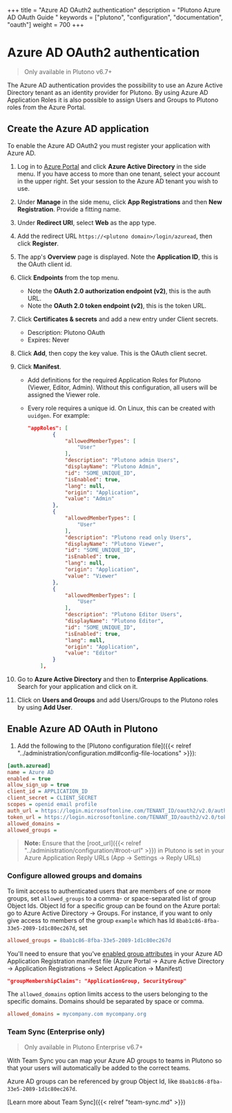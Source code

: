 +++
title = "Azure AD OAuth2 authentication"
description = "Plutono Azure AD OAuth Guide "
keywords = ["plutono", "configuration", "documentation", "oauth"]
weight = 700
+++

# Azure AD OAuth2 authentication

> Only available in Plutono v6.7+

The Azure AD authentication provides the possibility to use an Azure Active Directory tenant as an identity provider for Plutono. By using Azure AD Application Roles it is also possible to assign Users and Groups to Plutono roles from the Azure Portal.

## Create the Azure AD application

To enable the Azure AD OAuth2 you must register your application with Azure AD.

1. Log in to [Azure Portal](https://portal.azure.com) and click **Azure Active Directory** in the side menu. If you have access to more than one tenant, select your account in the upper right. Set your session to the Azure AD tenant you wish to use.

1. Under **Manage** in the side menu, click **App Registrations** and then **New Registration**. Provide a fitting name.

1. Under **Redirect URI**, select **Web** as the app type.

1. Add the redirect URL `https://<plutono domain>/login/azuread`, then click **Register**.

1. The app's **Overview** page is displayed. Note the **Application ID**, this is the OAuth client id.

1. Click **Endpoints** from the top menu.

   - Note the **OAuth 2.0 authorization endpoint (v2)**, this is the auth URL.
   - Note the **OAuth 2.0 token endpoint (v2)**, this is the token URL.

1. Click **Certificates & secrets** and add a new entry under Client secrets.
    - Description: Plutono OAuth
    - Expires: Never

1. Click **Add**, then copy the key value. This is the OAuth client secret.

1. Click **Manifest**.
   - Add definitions for the required Application Roles for Plutono (Viewer, Editor, Admin). Without this configuration, all users will be assigned the Viewer role.
   - Every role requires a unique id. On Linux, this can be created with `uuidgen`. For example:

        ```json
        "appRoles": [
        		{
        			"allowedMemberTypes": [
        				"User"
        			],
        			"description": "Plutono admin Users",
        			"displayName": "Plutono Admin",
        			"id": "SOME_UNIQUE_ID",
        			"isEnabled": true,
        			"lang": null,
        			"origin": "Application",
        			"value": "Admin"
        		},
        		{
        			"allowedMemberTypes": [
        				"User"
        			],
        			"description": "Plutono read only Users",
        			"displayName": "Plutono Viewer",
        			"id": "SOME_UNIQUE_ID",
        			"isEnabled": true,
        			"lang": null,
        			"origin": "Application",
        			"value": "Viewer"
        		},
        		{
        			"allowedMemberTypes": [
        				"User"
        			],
        			"description": "Plutono Editor Users",
        			"displayName": "Plutono Editor",
        			"id": "SOME_UNIQUE_ID",
        			"isEnabled": true,
        			"lang": null,
        			"origin": "Application",
        			"value": "Editor"
        		}
        	],
        ```

1. Go to **Azure Active Directory** and then to **Enterprise Applications**. Search for your application and click on it.

1. Click on **Users and Groups** and add Users/Groups to the Plutono roles by using **Add User**.

## Enable Azure AD OAuth in Plutono

1. Add the following to the [Plutono configuration file]({{< relref "../administration/configuration.md#config-file-locations" >}}):

```ini
[auth.azuread]
name = Azure AD
enabled = true
allow_sign_up = true
client_id = APPLICATION_ID
client_secret = CLIENT_SECRET
scopes = openid email profile
auth_url = https://login.microsoftonline.com/TENANT_ID/oauth2/v2.0/authorize
token_url = https://login.microsoftonline.com/TENANT_ID/oauth2/v2.0/token
allowed_domains =
allowed_groups =
```

> **Note:** Ensure that the [root_url]({{< relref "../administration/configuration/#root-url" >}}) in Plutono is set in your Azure Application Reply URLs (App -> Settings -> Reply URLs)

### Configure allowed groups and domains

To limit access to authenticated users that are members of one or more groups, set `allowed_groups`
to a comma- or space-separated list of group Object Ids. Object Id for a specific group can be found on the Azure portal: go to Azure Active Directory -> Groups. For instance, if you want to
only give access to members of the group `example` which has Id `8bab1c86-8fba-33e5-2089-1d1c80ec267d`, set

```ini
allowed_groups = 8bab1c86-8fba-33e5-2089-1d1c80ec267d
```

You'll need to ensure that you've [enabled group attributes](https://docs.microsoft.com/en-us/azure/active-directory/hybrid/how-to-connect-fed-group-claims#configure-the-azure-ad-application-registration-for-group-attributes) in your Azure AD Application Registration manifest file (Azure Portal -> Azure Active Directory -> Application Registrations -> Select Application -> Manifest)

```json
"groupMembershipClaims": "ApplicationGroup, SecurityGroup"
```

The `allowed_domains` option limits access to the users belonging to the specific domains. Domains should be separated by space or comma.

```ini
allowed_domains = mycompany.com mycompany.org
```

### Team Sync (Enterprise only)

>  Only available in Plutono Enterprise v6.7+

With Team Sync you can map your Azure AD groups to teams in Plutono so that your users will automatically be added to
the correct teams.

Azure AD groups can be referenced by group Object Id, like `8bab1c86-8fba-33e5-2089-1d1c80ec267d`.

[Learn more about Team Sync]({{< relref "team-sync.md" >}})
